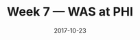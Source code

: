 ---
layout: game
title: Week 7 — WAS at PHI
season: 2017
game_id: 2017_07_WAS_PHI
week: 7
date: 2017-10-23
home_team: PHI
away_team: WAS
final_home: 
final_away: 
pbp_url: /assets/data/pbp/2017/2017_07_WAS_PHI.csv.gz
---